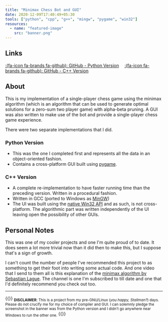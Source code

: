 ```yaml
---
title: "Minimax Chess Bot and GUI"
date: 2020-12-09T17:40:49+05:30
tools: ["python", "cpp", "g++", "mingw", "pygame", "win32"]
resources:
  - name: "featured-image"
    src: "banner.png"
---
```


## Links
[:(fa-icon fa-brands fa-github): GitHub - Python Version](https://github.com/clifordjoshy/minimax-chess-py)&emsp;
[:(fa-icon fa-brands fa-github): GitHub - C++ Version](https://github.com/clifordjoshy/minimax-chess-cpp)

## About

This is my implementation of a single-player chess game using the minimax algorithm (which is an algorithm that can be used to generate optimal solutions for a zero-sum two player game) with alpha-beta pruning. A GUI was also written to make use of the bot and provide a single-player chess game experience.

There were two separate implementations that I did.

### Python Version
- This was the one I completed first and represents all the data in an object-oriented fashion.
- Contains a cross-platform GUI built using [pygame](https://www.pygame.org/wiki/about).

### C++ Version
- A complete re-implementation to have faster running time than the preceding version. Written in a procedural fashion.
- Written in GCC (ported to Windows as [MinGW](https://sourceforge.net/projects/mingw/))
- The UI was built using the [native Win32 API](https://learn.microsoft.com/en-us/windows/win32/desktop-programming) and as such, is not cross-platform. The algorithmic part was written independently of the UI leaving open the possibility of other GUIs.

## Personal Notes

This was one of my cooler projects and one I'm quite proud of to date. It does seem a lot more trivial now than it did then to make this, but I suppose that's a sign of growth.

I can't count the number of people I've recommended this project to as something to get their foot into writing some actual code. And one video that I send to them all is this explanation of the [minimax algorithm by Sebastian Lague](https://www.youtube.com/watch?v=l-hh51ncgDI). The channel is one I'm subscribed to till date and one that I'd definitely recommend you check out too.

--------
{{<raw>}}
<sub>
<b>DISCLAIMER</b>: This is a project from my pre-GNU/Linux (<i>you happy, Stallman?</i>) days. Please do not crucify me for my choice of compiler and GUI. I can solemnly pledge the screenshot in the banner was from the Python version and I didn't go anywhere near Windows to run the other one.
</sub>
{{</raw>}}
